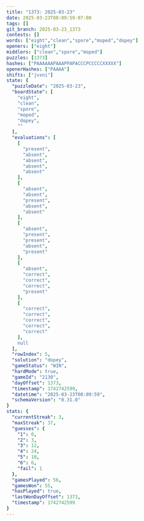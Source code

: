 ```yaml
---
title: "1373: 2025-03-23"
date: 2025-03-23T08:09:59-07:00
tags: []
git_branch: 2025-03-23_1373
contests: []
words: ["eight","clean","spore","moped","dopey"]
openers: ["eight"]
middlers: ["clean","spore","moped"]
puzzles: [1373]
hashes: ["PAAAAAAPAAAPPAPACCCPCCCCCXXXXX"]
openerHashes: ["PAAAA"]
shifts: ["jvxni"]
state: {
  "puzzleDate": "2025-03-23",
  "boardState": [
    "eight",
    "clean",
    "spore",
    "moped",
    "dopey",
    ""
  ],
  "evaluations": [
    [
      "present",
      "absent",
      "absent",
      "absent",
      "absent"
    ],
    [
      "absent",
      "absent",
      "present",
      "absent",
      "absent"
    ],
    [
      "absent",
      "present",
      "present",
      "absent",
      "present"
    ],
    [
      "absent",
      "correct",
      "correct",
      "correct",
      "present"
    ],
    [
      "correct",
      "correct",
      "correct",
      "correct",
      "correct"
    ],
    null
  ],
  "rowIndex": 5,
  "solution": "dopey",
  "gameStatus": "WIN",
  "hardMode": true,
  "gameId": "2130",
  "dayOffset": 1373,
  "timestamp": 1742742599,
  "datetime": "2025-03-23T08:09:59",
  "schemaVersion": "0.31.0"
}
stats: {
  "currentStreak": 3,
  "maxStreak": 37,
  "guesses": {
    "1": 0,
    "2": 3,
    "3": 12,
    "4": 24,
    "5": 10,
    "6": 6,
    "fail": 1
  },
  "gamesPlayed": 56,
  "gamesWon": 55,
  "hasPlayed": true,
  "lastWonDayOffset": 1373,
  "timestamp": 1742742599
}
---
```

<!-- more -->
